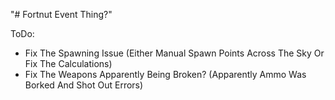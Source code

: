 "# Fortnut Event Thing?"

ToDo:
- Fix The Spawning Issue (Either Manual Spawn Points Across The Sky Or Fix The Calculations)
- Fix The Weapons Apparently Being Broken? (Apparently Ammo Was Borked And Shot Out Errors)
